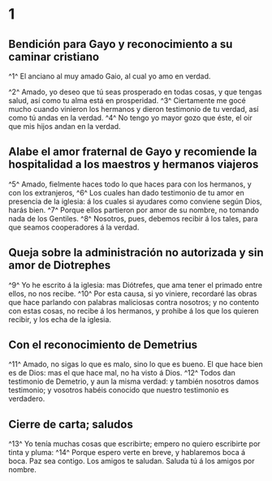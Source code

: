 # 1 
## Bendición para Gayo y reconocimiento a su caminar cristiano
^1^ El anciano al muy amado Gaio, al cual yo amo en verdad. 

^2^ Amado, yo deseo que tú seas prosperado en todas cosas, y que tengas salud, así como tu alma está en prosperidad. ^3^ Ciertamente me gocé mucho cuando vinieron los hermanos y dieron testimonio de tu verdad, así como tú andas en la verdad. ^4^ No tengo yo mayor gozo que éste, el oir que mis hijos andan en la verdad. 

## Alabe el amor fraternal de Gayo y recomiende la hospitalidad a los maestros y hermanos viajeros
^5^ Amado, fielmente haces todo lo que haces para con los hermanos, y con los extranjeros, ^6^ Los cuales han dado testimonio de tu amor en presencia de la iglesia: á los cuales si ayudares como conviene según Dios, harás bien. ^7^ Porque ellos partieron por amor de su nombre, no tomando nada de los Gentiles. ^8^ Nosotros, pues, debemos recibir á los tales, para que seamos cooperadores á la verdad. 

## Queja sobre la administración no autorizada y sin amor de Diotrephes
^9^ Yo he escrito á la iglesia: mas Diótrefes, que ama tener el primado entre ellos, no nos recibe. ^10^ Por esta causa, si yo viniere, recordaré las obras que hace parlando con palabras maliciosas contra nosotros; y no contento con estas cosas, no recibe á los hermanos, y prohibe á los que los quieren recibir, y los echa de la iglesia. 

## Con el reconocimiento de Demetrius
^11^ Amado, no sigas lo que es malo, sino lo que es bueno. El que hace bien es de Dios: mas el que hace mal, no ha visto á Dios. ^12^ Todos dan testimonio de Demetrio, y aun la misma verdad: y también nosotros damos testimonio; y vosotros habéis conocido que nuestro testimonio es verdadero. 

## Cierre de carta; saludos
^13^ Yo tenía muchas cosas que escribirte; empero no quiero escribirte por tinta y pluma: ^14^ Porque espero verte en breve, y hablaremos boca á boca. Paz sea contigo. Los amigos te saludan. Saluda tú á los amigos por nombre. 